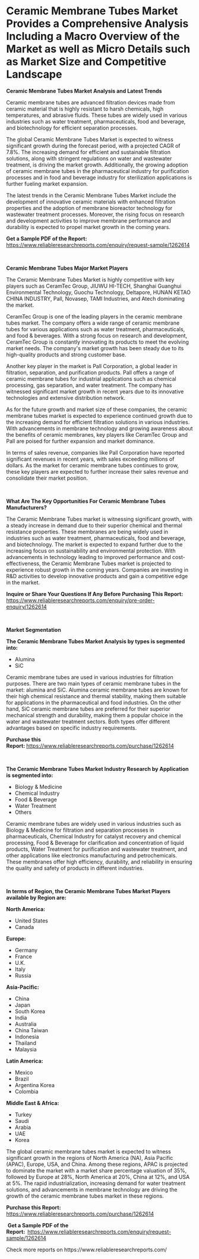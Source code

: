 <p><h1>Ceramic Membrane Tubes Market Provides a Comprehensive Analysis Including a Macro Overview of the Market as well as Micro Details such as Market Size and Competitive Landscape</h1></p><p><strong>Ceramic Membrane Tubes Market Analysis and Latest Trends</strong></p>
<p><p>Ceramic membrane tubes are advanced filtration devices made from ceramic material that is highly resistant to harsh chemicals, high temperatures, and abrasive fluids. These tubes are widely used in various industries such as water treatment, pharmaceuticals, food and beverage, and biotechnology for efficient separation processes.</p><p>The global Ceramic Membrane Tubes Market is expected to witness significant growth during the forecast period, with a projected CAGR of 7.8%. The increasing demand for efficient and sustainable filtration solutions, along with stringent regulations on water and wastewater treatment, is driving the market growth. Additionally, the growing adoption of ceramic membrane tubes in the pharmaceutical industry for purification processes and in food and beverage industry for sterilization applications is further fueling market expansion.</p><p>The latest trends in the Ceramic Membrane Tubes Market include the development of innovative ceramic materials with enhanced filtration properties and the adoption of membrane bioreactor technology for wastewater treatment processes. Moreover, the rising focus on research and development activities to improve membrane performance and durability is expected to propel market growth in the coming years.</p></p>
<p><strong>Get a Sample PDF of the Report:&nbsp;</strong> <a href="https://www.reliableresearchreports.com/enquiry/request-sample/1262614">https://www.reliableresearchreports.com/enquiry/request-sample/1262614</a></p>
<p>&nbsp;</p>
<p><strong>Ceramic Membrane Tubes Major Market Players</strong></p>
<p><p>The Ceramic Membrane Tubes Market is highly competitive with key players such as CeramTec Group, JIUWU HI-TECH, Shanghai Guanghui Environmental Technology, Guochu Technology, Deltapore, HUNAN KETAO CHINA INDUSTRY, Pall, Novasep, TAMI Industries, and Atech dominating the market.</p><p>CeramTec Group is one of the leading players in the ceramic membrane tubes market. The company offers a wide range of ceramic membrane tubes for various applications such as water treatment, pharmaceuticals, and food & beverages. With a strong focus on research and development, CeramTec Group is constantly innovating its products to meet the evolving market needs. The company's market growth has been steady due to its high-quality products and strong customer base.</p><p>Another key player in the market is Pall Corporation, a global leader in filtration, separation, and purification products. Pall offers a range of ceramic membrane tubes for industrial applications such as chemical processing, gas separation, and water treatment. The company has witnessed significant market growth in recent years due to its innovative technologies and extensive distribution network.</p><p>As for the future growth and market size of these companies, the ceramic membrane tubes market is expected to experience continued growth due to the increasing demand for efficient filtration solutions in various industries. With advancements in membrane technology and growing awareness about the benefits of ceramic membranes, key players like CeramTec Group and Pall are poised for further expansion and market dominance.</p><p>In terms of sales revenue, companies like Pall Corporation have reported significant revenues in recent years, with sales exceeding millions of dollars. As the market for ceramic membrane tubes continues to grow, these key players are expected to further increase their sales revenue and consolidate their market position.</p></p>
<p>&nbsp;</p>
<p><strong>What Are The Key Opportunities For Ceramic Membrane Tubes Manufacturers?</strong></p>
<p><p>The Ceramic Membrane Tubes market is witnessing significant growth, with a steady increase in demand due to their superior chemical and thermal resistance properties. These membranes are being widely used in industries such as water treatment, pharmaceuticals, food and beverage, and biotechnology. The market is expected to expand further due to the increasing focus on sustainability and environmental protection. With advancements in technology leading to improved performance and cost-effectiveness, the Ceramic Membrane Tubes market is projected to experience robust growth in the coming years. Companies are investing in R&D activities to develop innovative products and gain a competitive edge in the market.</p></p>
<p><strong>Inquire or Share Your Questions If Any Before Purchasing This Report:</strong> <a href="https://www.reliableresearchreports.com/enquiry/pre-order-enquiry/1262614">https://www.reliableresearchreports.com/enquiry/pre-order-enquiry/1262614</a></p>
<p>&nbsp;</p>
<p><strong>Market Segmentation</strong></p>
<p><strong>The Ceramic Membrane Tubes Market Analysis by types is segmented into:</strong></p>
<p><ul><li>Alumina</li><li>SiC</li></ul></p>
<p><p>Ceramic membrane tubes are used in various industries for filtration purposes. There are two main types of ceramic membrane tubes in the market: alumina and SiC. Alumina ceramic membrane tubes are known for their high chemical resistance and thermal stability, making them suitable for applications in the pharmaceutical and food industries. On the other hand, SiC ceramic membrane tubes are preferred for their superior mechanical strength and durability, making them a popular choice in the water and wastewater treatment sectors. Both types offer different advantages based on specific industry requirements.</p></p>
<p><strong>Purchase this Report:&nbsp;</strong><a href="https://www.reliableresearchreports.com/purchase/1262614">https://www.reliableresearchreports.com/purchase/1262614</a></p>
<p>&nbsp;</p>
<p><strong>The Ceramic Membrane Tubes Market Industry Research by Application is segmented into:</strong></p>
<p><ul><li>Biology & Medicine</li><li>Chemical Industry</li><li>Food & Beverage</li><li>Water Treatment</li><li>Others</li></ul></p>
<p><p>Ceramic membrane tubes are widely used in various industries such as Biology & Medicine for filtration and separation processes in pharmaceuticals, Chemical Industry for catalyst recovery and chemical processing, Food & Beverage for clarification and concentration of liquid products, Water Treatment for purification and wastewater treatment, and other applications like electronics manufacturing and petrochemicals. These membranes offer high efficiency, durability, and reliability in ensuring the quality and safety of products in different industries.</p></p>
<p>&nbsp;</p>
<p><strong>In terms of Region, the Ceramic Membrane Tubes Market Players available by Region are:</strong></p>
<p>
    <p> <strong> North America: </strong>
        <ul>
            <li>United States</li>
            <li>Canada</li>
        </ul>
        </p> 
    <p> <strong> Europe: </strong>
        <ul>
            <li>Germany</li>
            <li>France</li>
            <li>U.K.</li>
            <li>Italy</li>
            <li>Russia</li>
        </ul>
        </p> 
    <p> <strong> Asia-Pacific: </strong>
        <ul>
            <li>China</li>
            <li>Japan</li>
            <li>South Korea</li>
            <li>India</li>
            <li>Australia</li>
            <li>China Taiwan</li>
            <li>Indonesia</li>
            <li>Thailand</li>
            <li>Malaysia</li>
        </ul>
        </p> 
    <p> <strong> Latin America: </strong>
        <ul>
            <li>Mexico</li>
            <li>Brazil</li>
            <li>Argentina Korea</li>
            <li>Colombia</li>
        </ul>
        </p> 
    <p> <strong> Middle East & Africa: </strong>
        <ul>
            <li>Turkey</li>
            <li>Saudi</li>
            <li>Arabia</li>
            <li>UAE</li>
            <li>Korea</li>
        </ul>
    </p>
    </p>
<p><p>The global ceramic membrane tubes market is expected to witness significant growth in the regions of North America (NA), Asia Pacific (APAC), Europe, USA, and China. Among these regions, APAC is projected to dominate the market with a market share percentage valuation of 35%, followed by Europe at 28%, North America at 20%, China at 12%, and USA at 5%. The rapid industrialization, increasing demand for water treatment solutions, and advancements in membrane technology are driving the growth of the ceramic membrane tubes market in these regions.</p></p>
<p><strong>Purchase this Report: </strong><a href="https://www.reliableresearchreports.com/purchase/1262614">https://www.reliableresearchreports.com/purchase/1262614</a></p>
<p>&nbsp;<strong>Get a Sample PDF of the Report:&nbsp;&nbsp;</strong><a href="https://www.reliableresearchreports.com/enquiry/request-sample/1262614">https://www.reliableresearchreports.com/enquiry/request-sample/1262614</a></p>
<p><strong></strong></p>
<p>Check more reports on https://www.reliableresearchreports.com/</p>